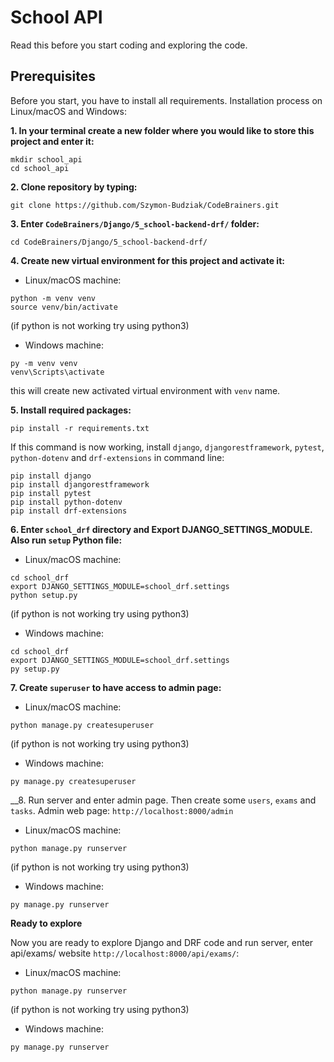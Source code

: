 # School API

Read this before you start coding and exploring the code.

## Prerequisites

Before you start, you have to install all requirements. Installation process on Linux/macOS and Windows:

__1. In your terminal create a new folder where you would like to store this project and enter it:__

```
mkdir school_api
cd school_api
```

__2. Clone repository by typing:__

```
git clone https://github.com/Szymon-Budziak/CodeBrainers.git
```

__3. Enter `CodeBrainers/Django/5_school-backend-drf/` folder:__

```
cd CodeBrainers/Django/5_school-backend-drf/
```

__4. Create new virtual environment for this project and activate it:__

- Linux/macOS machine:

```
python -m venv venv
source venv/bin/activate
```

(if python is not working try using python3)

- Windows machine:

```
py -m venv venv
venv\Scripts\activate
```

this will create new activated virtual environment with `venv` name.

__5. Install required packages:__

```
pip install -r requirements.txt
```

If this command is now working, install `django`, `djangorestframework`, `pytest`, `python-dotenv` and `drf-extensions`
in command line:

```
pip install django
pip install djangorestframework
pip install pytest
pip install python-dotenv
pip install drf-extensions
```

__6. Enter `school_drf` directory and Export DJANGO_SETTINGS_MODULE. Also run `setup` Python file:__

- Linux/macOS machine:

```
cd school_drf
export DJANGO_SETTINGS_MODULE=school_drf.settings
python setup.py
```

(if python is not working try using python3)

- Windows machine:

```
cd school_drf
export DJANGO_SETTINGS_MODULE=school_drf.settings
py setup.py
```

__7. Create `superuser` to have access to admin page:__

- Linux/macOS machine:

```
python manage.py createsuperuser
```

(if python is not working try using python3)

- Windows machine:

```
py manage.py createsuperuser
```

__8. Run server and enter admin page. Then create some `users`, `exams` and `tasks`. Admin web
page: `http://localhost:8000/admin`

- Linux/macOS machine:

```
python manage.py runserver
```

(if python is not working try using python3)

- Windows machine:

```
py manage.py runserver
```

**Ready to explore**

Now you are ready to explore Django and DRF code and run server, enter api/exams/
website `http://localhost:8000/api/exams/`:

- Linux/macOS machine:

```
python manage.py runserver
```

(if python is not working try using python3)

- Windows machine:

```
py manage.py runserver
```
